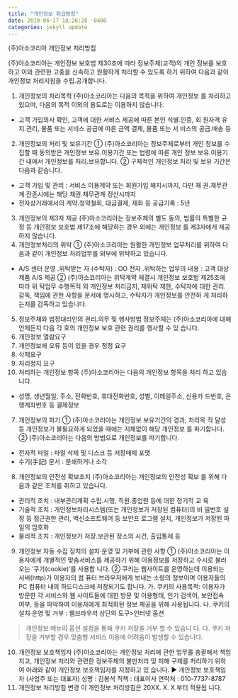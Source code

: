 ```yaml
---
title: "개인정보 취급방칭"
date: 2019-06-17 18:26:28 -0400
categories: jekyll update
---
```


(주)아소코리아 개인정보 처리방침

(주)아소코리아는 개인정보 보호법 제30조에 따라 정보주체(고객)의 개인
정보를 보호하고 이와 관련한 고충을 신속하고 원활하게 처리할 수 있도록
하기 위하여 다음과 같이 개인정보 처리지침을 수립․공개합니다.
1. 개인정보의 처리목적 (주)아소코리아는 다음의 목적을 위하여 개인정보
를 처리하고 있으며, 다음의 목적 이외의 용도로는 이용하지 않습니다.
 - 고객 가입의사 확인, 고객에 대한 서비스 제공에 따른 본인 식별․인증, 회
원자격 유지․관리, 물품 또는 서비스 공급에 따른 금액 결제, 물품 또는 서
비스의 공급․배송 등
2. 개인정보의 처리 및 보유기간 ① (주)아소코리아는 정보주체로부터 개인
정보를 수집할 때 동의받은 개인정보 보유․이용기간 또는 법령에 따른 개인
정보 보유․이용기간 내에서 개인정보를 처리․보유합니다.
 ② 구체적인 개인정보 처리 및 보유 기간은 다음과 같습니다.
 - 고객 가입 및 관리 : 서비스 이용계약 또는 회원가입 해지시까지, 다만 채
권․채무관계 잔존시에는 해당 채권․채무관계 정산시까지
 - 전자상거래에서의 계약․청약철회, 대금결제, 재화 등 공급기록 : 5년
3. 개인정보의 제3자 제공 (주)아소코리아는 정보주체의 별도 동의, 법률의
특별한 규정 등 개인정보 보호법 제17조에 해당하는 경우 외에는 개인정보
를 제3자에게 제공하지 않습니다.
4. 개인정보처리의 위탁 ① (주)아소코리아는 원활한 개인정보 업무처리를
위하여 다음과 같이 개인정보 처리업무를 외부에 위탁하고 있습니다.
 - A/S 센터 운영
 ․위탁받는 자 (수탁자) : OO 전자
 ․위탁하는 업무의 내용 : 고객 대상 제품 A/S 제공
 ② (주)아소코리아는 위탁계약 체결시 개인정보 보호법 제25조에 따라 위
탁업무 수행목적 외 개인정보 처리금지, 재위탁 제한, 수탁자에 대한 관리․
감독, 책임에 관한 사항을 문서에 명시하고, 수탁자가 개인정보를 안전하
게 처리하는지를 감독하고 있습니다.
5. 정보주체와 법정대리인의 권리․의무 및 행사방법 정보주체는 (주)아소코리아에 대해 언제든지 다음 각 호의 개인정보 보호 관련 권리를 행사할 수 있
습니다.
 1. 개인정보 열람요구
 2. 개인정보에 오류 등이 있을 경우 정정 요구
 3. 삭제요구
 4. 처리정지 요구
6. 처리하는 개인정보 항목 (주)아소코리아는 다음의 개인정보 항목을 처리
하고 있습니다.
 - 성명, 생년월일, 주소, 전화번호, 휴대전화번호, 성별, 이메일주소, 신용카
드번호, 은행계좌번호 등 결제정보
7. 개인정보의 파기 ① (주)아소코리아는 개인정보 보유기간의 경과, 처리목
적 달성 등 개인정보가 불필요하게 되었을 때에는 지체없이 해당 개인정보
를 파기합니다.
 ② (주)아소코리아는 다음의 방법으로 개인정보를 파기합니다.
 - 전자적 파일 : 파일 삭제 및 디스크 등 저장매체 포맷
 - 수기(手記) 문서 : 분쇄하거나 소각
8. 개인정보의 안전성 확보조치 (주)아소코리아는 개인정보의 안전성 확보
를 위해 다음과 같은 조치를 취하고 있습니다.
 - 관리적 조치 : 내부관리계획 수립․시행, 직원․종업원 등에 대한 정기적 교
육
 - 기술적 조치 : 개인정보처리시스템(또는 개인정보가 저장된 컴퓨터)의 비
밀번호 설정 등 접근권한 관리, 백신소프트웨어 등 보안프
로그램 설치, 개인정보가 저장된 파일의 암호화
 - 물리적 조치 : 개인정보가 저장․보관된 장소의 시건, 출입통제 등
9. 개인정보 자동 수집 장치의 설치·운영 및 거부에 관한 사항
① (주)아소코리아는 이용자에게 개별적인 맞춤서비스를 제공하기
위해 이용정보를 저장하고 수시로 불러오는 ‘쿠기(cookie)’를 사용합
니다.
② 쿠키는 웹사이트를 운영하는데 이용되는 서버(http)가 이용자의 컴
퓨터 브라우저에게 보내는 소량의 정보이며 이용자들의 PC 컴퓨터
내의 하드디스크에 저장되기도 합니다.
가. 쿠키의 사용목적: 이용자가 방문한 각 서비스와 웹 사이트들에
대한 방문 및 이용형태, 인기 검색어, 보안접속 여부, 등을 파악하여
이용자에게 최적화된 정보 제공을 위해 사용됩니다.
나. 쿠키의 설치·운영 및 거부 : 웹브라우저 상단의 도구>인터넷 옵션
>개인정보 메뉴의 옵션 설정을 통해 쿠키 저장을 거부 할 수 있습니
다.
다. 쿠키 저장을 거부할 경우 맞춤형 서비스 이용에 어려움이 발생할
수 있습니다.
10. 개인정보 보호책임자 (주)아소코리아는 개인정보 처리에 관한 업무를
총괄해서 책임지고, 개인정보 처리와 관련한 정보주체의 불만처리 및 피해
구제를 처리하기 위하여 아래와 같이 개인정보 보호책임자를 지정하고 있
습니다.
 ▶ 개인정보 보호책임자 (사업주 또는 대표자)
 성명 : 김봉석 직책 : 대표이사
 연락처 : 010-7737-8787
11. 개인정보 처리방침 변경 이 개인정보 처리방침은 20XX. X. X.부터 적용됩
니다.